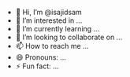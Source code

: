 - 👋 Hi, I’m @isajidsam
- 👀 I’m interested in ...
- 🌱 I’m currently learning ...
- 💞️ I’m looking to collaborate on ...
- 📫 How to reach me ...
- 😄 Pronouns: ...
- ⚡ Fun fact: ...

<!---
isajidsam/isajidsam is a ✨ special ✨ repository because its `README.md` (this file) appears on your GitHub profile.
You can click the Preview link to take a look at your changes.
--->
